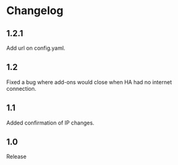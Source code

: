 # Changelog

## 1.2.1
Add url on config.yaml.
## 1.2
Fixed a bug where add-ons would close when HA had no internet connection.

## 1.1

Added confirmation of IP changes.

## 1.0

Release